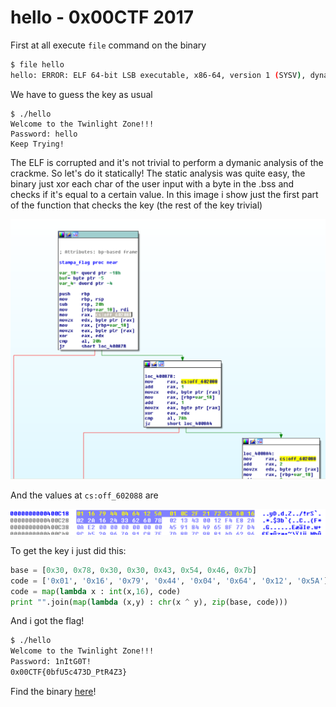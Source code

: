 # hello - 0x00CTF 2017

First at all execute `file` command on the binary

```bash
$ file hello
hello: ERROR: ELF 64-bit LSB executable, x86-64, version 1 (SYSV), dynamically linked, interpreter /lib64/ld-linux-x86-64.so.2, for GNU/Linux 2.6.24, BuildID[sha1]=b8ccefeffb8978b2289ec31802396333def9dfad error reading (Invalid argument)
```

We have to guess the key as usual

```
$ ./hello
Welcome to the Twinlight Zone!!!
Password: hello
Keep Trying!
```

The ELF is corrupted and it's not trivial to perform a dymanic analysis of the crackme. So let's do it statically! The static analysis was quite easy, the binary just xor each char of the user input with a byte in the .bss and checks if it's equal to a certain value. 
In this image i show just the first part of the function that checks the key (the rest of the key trivial)

![image](check.png)

And the values at `cs:off_602088` are

![image](values.png)

To get the key i just did this:

```python
base = [0x30, 0x78, 0x30, 0x30, 0x43, 0x54, 0x46, 0x7b]
code = ['0x01', '0x16', '0x79', '0x44', '0x04', '0x64', '0x12', '0x5A']
code = map(lambda x : int(x,16), code)
print "".join(map(lambda (x,y) : chr(x ^ y), zip(base, code)))
```

And i got the flag!

```bash
$ ./hello
Welcome to the Twinlight Zone!!!
Password: 1nItG0T!
0x00CTF{0bfU5c473D_PtR4Z3}
```

Find the binary [here](hello)! 
